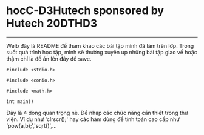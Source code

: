 # hocC-D3Hutech sponsored by **Hutech 20DTHD3**
---------------------
Welb đây là README để tham khao các bài tập mình đã làm trên lớp. Trong suốt quá trình học tập, mình sẽ thường xuyên up những bài tập giao về hoặc thậm chí là đồ án lên đây để save.

`#include <stdio.h>`

`#include <conio.h>`

`#include <math.h>`

`int main()`

Đãy là 4 dòng quan trọng nè. Để nhập các chức năng cần thiết trong thư viện. Ví dụ như 'clrscr();' hay các hàm dùng để tính toán cao cấp như 'pow(a,b);','sqrt()',...
